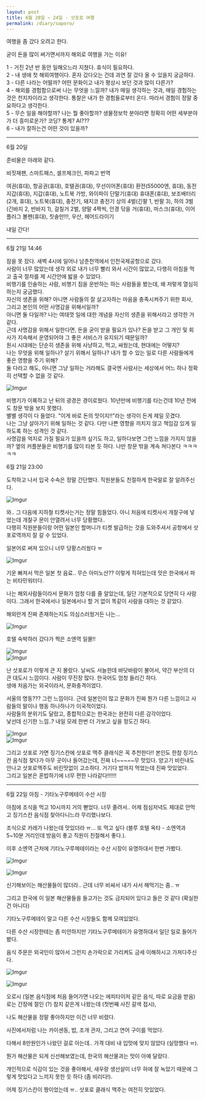 ```yaml
---
layout: post
title: 6월 20일 ~ 24일 - 삿포로 여행
permalink: /diary/saporo/
---
```



여행을 좀 갔다 오려고 한다.  

굳이 돈을 많이 써가면서까지 해외로 여행을 가는 이유!  

1 - 거진 2년 반 동안 일해오느라 지쳤다. 휴식이 필요하다.  
2 - 내 생애 첫 해외여행이다. 혼자 갔다오는 건데 과연 잘 갔다 올 수 있을지 궁금하다.  
3 - 다른 나라는 어떨까? 어떤 문화이고 내가 평상시 보던 것과 많이 다른가?  
4 - 해외를 경험함으로써 나는 무엇을 느낄까? 내가 매일 생각하는 것과, 매일 경험하는 것은 천지차이라고 생각한다. 통찰은 내가 한 경험들로부터 온다. 따라서 경험이 정말 중요하다고 생각한다.  
5 - 무슨 일을 해야할까? 나는 뭘 좋아할까? 생물정보학 분야라면 정확히 어떤 세부분야가 더 흥미로운가? 코딩? 통계? AI???  
6 - 내가 잘하는건 어떤 것이 있을까?

---  

6월 20일

준비물은 아래와 같다.  

비짓재팬, 스마트패스, 셀프체크인, 파파고 번역

여권(휴대), 항공권(휴대), 호텔권(휴대), 무선이어폰(휴대)
환전(55000엔, 휴대), 동전 지갑(휴대), 지갑(휴대), 노트북 가방, 와이파이 단말기(휴대)
휴대폰(휴대), 보조배터리(2개, 휴대), 노트북(휴대), 충전기, 돼지코 충전기
상의 4벌(긴팔 1, 반팔 3), 하의 3벌(긴바지 2, 반바지 1), 
걸칠거 2벌, 양말 4짝씩, 안경 닦을 거(휴대), 마스크(휴대), 이어플러그
볼펜(휴대), 칫솔만!!!, 우산, 헤어드라이기

내일 간다!

---  

6월 21일 14:46

잠을 못 잤다. 새벽 4시에 일어나 남춘천역에서 인천국제공항으로 갔다.  
사람이 너무 많았는데 생각 외로 내가 너무 빨리 와서 시간이 많았고, 다행히 아침을 먹고 출국 절차를 제 시간안에 밟을 수 있었다.  
비행기를 인솔하는 사람, 비행기 짐을 운반하는 하는 사람들을 봤는데, 왜 저렇게 열심히 하는지 궁금했다.  
자신의 생존을 위해? 아니면 사람들의 잘 살고자하는 마음을 충족시켜주기 위한 회사, 그리고 본인의 어떤 사명감을 위해서일까?  
아니면 둘 다일까? 나는 여태껏 일에 대한 개념을 자신의 생존을 위해서라고 생각한 거 같다.  
근데 사명감을 위해서 일한다면, 돈을 굳이 받을 필요가 있나? 돈을 받고 그 개인 및 회사가 지속해서 운영되어야 그 좋은 서비스가 유지되기 때문일까?  
원시 시대에는 단순히 생존을 위해 사냥하고, 먹고, 싸웠는데, 현대에는 어떻지?  
나는 무엇을 위해 일하나? 살기 위해서 일하나? 내가 할 수 있는 일로 다른 사람들에게 좋은 영향을 주기 위해?  
둘 다라고 해도, 아니면 그냥 일하는 거라해도 결국엔 사람사는 세상에서 어느 하나 정확히 선택할 수 없을 것 같다.  

![Imgur](https://imgur.com/aeaTyVQ.jpg)

비행기가 이륙하고 난 뒤의 광경은 경이로웠다. 10년만에 비행기를 타는건데 10년 전에도 창문 밖을 보지 못했다.  
별별 생각이 다 들었다. "이게 바로 돈의 맛이지!!"라는 생각이 든게 제일 웃겼다.  
나는 그냥 살아가기 위해 일하는 것 같다. 다만 나쁜 영향을 끼치지 않고 책임감 있게 일하도록 하는 성격인 것 같다.  
사명감을 억지로 가질 필요가 있을까 싶기도 하고, 일하다보면 그런 느낌을 가지지 않을까?
옆의 커플분들은 비행기를 많이 타본 듯 하다. 나만 창문 밖을 계속 쳐다본다 ㅋㅋㅋㅋㅋ   

6월 21일 23:00

도착하고 나서 입국 수속은 정말 간단했다. 직원분들도 친절하게 한국말로 잘 알려주신다.  

![Imgur](https://imgur.com/OfdaFKo.jpg)  

와.. 그 다음에 지하철 티켓사는거는 정말 힘들었다. 아니 처음에 티켓사서 개찰구에 넣었는데 개찰구 문이 안열려서 너무 당황했다..  
다행히 직원분들이랑 어떤 일본인 할머니가 티켓 발급하는 것을 도와주셔서 공항에서 삿포로역까지 잘 갈 수 있었다.  

일본어로 써져 있으니 너무 당황스러웠다 ㅠ  

![Imgur](https://imgur.com/rrZZjuy.jpg)  

기운 빠져서 먹은 일본 첫 음료.. 무슨 아미노산?? 이렇게 적혀있는데 맛은 한국에서 파는 비타민워터다.  

나는 해외사람들이라서 문화가 엄청 다를 줄 알았는데, 일단 기본적으로 당연히 다 사람이다. 그래서 한국에서나 일본에서나 할 거 없이 똑같이 사람을 대하는 것 같았다.  

해외란게 진짜 존재하는지도 의심스러웠거든 나는...  



![Imgur](https://imgur.com/Q0NPCEQ.jpg)  

호텔 숙박하러 갔다가 찍은 소엔역 일몰!!   

![Imgur](https://imgur.com/8STnS9F.jpg)  
![Imgur](https://imgur.com/mM1MFdt.jpg)  

난 삿포로가 이렇게 큰 지 몰랐다. 날씨도 서늘한데 바닷바람이 불어서, 약간 부산의 더 큰 대도시 느낌이다. 사람이 무진장 많다. 한국어도 엄청 들리긴 하다.  
생애 처음가는 외국이라서, 문화충격이었다.  

서울의 명동??? 그런 느낌이다. 근데 일본인이 많고 문화가 진짜 뭔가 다른 느낌이고 사람들의 말이나 행동 하나하나가 이국적이었다.  
사람들의 분위기도 달랐고, 종합적으로는 한국과는 완전히 다른 감각이었다.   
낯선데 신기한 느낌..? 내일 모레 한번 더 가보고 싶을 정도긴 하다.  

![Imgur](https://imgur.com/2ZfxE35.jpg)  
![Imgur](https://imgur.com/FxSBs4G.jpg)  

그리고 삿포로 가면 징기스칸에 삿포로 맥주 클래식은 꼭 추천한다!! 본인도 한참 징기스칸 음식점 찾다가 아무 곳이나 들어갔는데, 
진짜 너~~~~~무 맛있다. 양고기 비린내도 안나고 삿포로맥주도 비린맛없이 고소하다. 거기다 밥까지 먹었는데 진짜 맛있었다.   
그리고 일본은 혼밥하기에 너무 편한 나라같다!!!!!!   

---  

6월 22일 아침 - 기타노구루메테이 수산 시장  

아침에 조식을 먹고 10시까지 거의 뻗었다. 너무 졸려서.. 어제 점심저녁도 제대로 안먹고 징기스칸 음식점 찾아다니느라 무리했나보다.  

조식으로 카레가 나왔는데 맛있더라 ㅠ... 또 먹고 싶다 (블루 호텔 옥타 - 소엔역과 5~10분 거리인데 방음이 좋고 직원이 친절해서 좋다.).  

이후 소엔역 근처에 기타노구루메테이라는 수산 시장이 유명하대서 한번 가봤다.  

![Imgur](https://imgur.com/Oh2RX8k.jpg)

![Imgur](https://imgur.com/hiivJ0Q.jpg)


신기해보이는 해산물들이 많더라.. 근데 너무 비싸서 내가 사서 해먹기는 좀.. ㅠ  

그리고 한국에 이 일본 해산물들을 들고가는 것도 금지되어 있다고 들은 것 같다 (확실한 건 아니다)

기타노구루메테이 말고 다른 수산 시장들도 함께 모여있었다.  

다른 수산 시장한테는 좀 미안하지만 기타노구루메테이가 유명하대서 일단 일로 들어가봤다.  

음식 주문은 외국인이 많아서 그런지 손가락으로 가리켜도 금세 이해하시고 가져다주신다.  

![Imgur](https://imgur.com/fDf0l86.jpg)  

![Imgur](https://imgur.com/1dCZG7T.jpg)  


오로시 (일본 음식점에 처음 들어가면 나오는 에피타이저 같은 음식, 따로 요금을 받음)로는 간장에 절인 (?) 참치 같은게 나왔는데 (첫번째 사진 갈색 접시),  

나도 해산물을 정말 좋아하지만 이건 너무 비렸다.  

사진에서처럼 나는 카이센동, 밥, 조개 관자, 그리고 연어 구이를 먹었다.  

다해서 8만원인가 나왔던 걸로 아는데.. 가격 대비 내 입맛에 맞지 않았다 (실망했다 ㅠ).  

뭔가 해산물은 되게 신선해보였는데, 한국의 해산물과는 맛이 아예 달랐다.  

개인적으로 식감이 있는 것을 좋아해서, 새우랑 생선살이 너무 혀에 잘 녹았기 때문에 그렇게 맛있다고 느끼지 못한 듯 하다 (좀 비리다!).   

어제 징기스칸이 짱이었는데 ㅠ.. 삿포로 클래식 맥주는 여전히 맛있었다.  